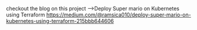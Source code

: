 checkout the blog on this project -->Deploy Super mario on Kubernetes using Terraform https://medium.com/@ramsica010/deploy-super-mario-on-kubernetes-using-terraform-215bbb644606
